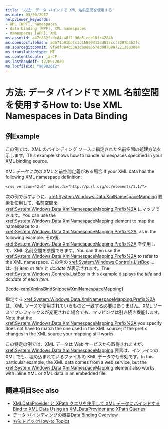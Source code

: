 ```yaml
---
title: '方法: データ バインドで XML 名前空間を使用する'
ms.date: 03/30/2017
helpviewer_keywords:
- XML [WPF], namespaces
- data binding [WPF], XML namespaces
- namespaces [WPF], XML
ms.assetid: a47c832f-dc84-48f2-96d5-cde18fc4284b
ms.openlocfilehash: ad671b81bdfc1c168294123d035ccf7287b3b2fc
ms.sourcegitcommit: 9f6df084c53a3da0ea657ed0d708a72213683084
ms.translationtype: MT
ms.contentlocale: ja-JP
ms.lasthandoff: 12/09/2020
ms.locfileid: "96982612"
---
```

# <a name="how-to-use-xml-namespaces-in-data-binding"></a><span data-ttu-id="40ad4-102">方法: データ バインドで XML 名前空間を使用する</span><span class="sxs-lookup"><span data-stu-id="40ad4-102">How to: Use XML Namespaces in Data Binding</span></span>
## <a name="example"></a><span data-ttu-id="40ad4-103">例</span><span class="sxs-lookup"><span data-stu-id="40ad4-103">Example</span></span>
 <span data-ttu-id="40ad4-104">この例では、XML のバインディング ソースに指定された名前空間の処理方法を示します。</span><span class="sxs-lookup"><span data-stu-id="40ad4-104">This example shows how to handle namespaces specified in your XML binding source.</span></span>

 <span data-ttu-id="40ad4-105">XML データに次の XML 名前空間定義がある場合:</span><span class="sxs-lookup"><span data-stu-id="40ad4-105">If your XML data has the following XML namespace definition:</span></span>

 `<rss version="2.0" xmlns:dc="http://purl.org/dc/elements/1.1/">`

 <span data-ttu-id="40ad4-106">次の例で示すように、<xref:System.Windows.Data.XmlNamespaceMapping> 要素を使用して、名前空間を <xref:System.Windows.Data.XmlNamespaceMapping.Prefix%2A> にマップできます。</span><span class="sxs-lookup"><span data-stu-id="40ad4-106">You can use the <xref:System.Windows.Data.XmlNamespaceMapping> element to map the namespace to a <xref:System.Windows.Data.XmlNamespaceMapping.Prefix%2A>, as in the following example.</span></span> <span data-ttu-id="40ad4-107">その後、<xref:System.Windows.Data.XmlNamespaceMapping.Prefix%2A> を使用して、XML 名前空間を参照できます。</span><span class="sxs-lookup"><span data-stu-id="40ad4-107">You can then use the <xref:System.Windows.Data.XmlNamespaceMapping.Prefix%2A> to refer to the XML namespace.</span></span> <span data-ttu-id="40ad4-108">この例の <xref:System.Windows.Controls.ListBox> には、各 *item* の *title* と *dc:date* が表示されます。</span><span class="sxs-lookup"><span data-stu-id="40ad4-108">The <xref:System.Windows.Controls.ListBox> in this example displays the *title* and *dc:date* of each *item*.</span></span>

 [!code-xaml[XmlnsBindSnippet#XmlNamespaceMapping](~/samples/snippets/csharp/VS_Snippets_Wpf/XmlnsBindSnippet/CS/Window1.xaml#xmlnamespacemapping)]

 <span data-ttu-id="40ad4-109">指定する <xref:System.Windows.Data.XmlNamespaceMapping.Prefix%2A> は、XML ソースで使用されているものと一致する必要はありません。XML ソースでプレフィックスが変更された場合でも、マッピングは引き続き機能します。</span><span class="sxs-lookup"><span data-stu-id="40ad4-109">Note that the <xref:System.Windows.Data.XmlNamespaceMapping.Prefix%2A> you specify does not have to match the one used in the XML source; if the prefix changes in the XML source your mapping still works.</span></span>

 <span data-ttu-id="40ad4-110">この特定の例では、XML データは Web サービスから取得されますが、<xref:System.Windows.Data.XmlNamespaceMapping> 要素は、インラインの XML でも、埋め込まれているファイルの XML データでも有効です。</span><span class="sxs-lookup"><span data-stu-id="40ad4-110">In this particular example, the XML data comes from a web service, but the <xref:System.Windows.Data.XmlNamespaceMapping> element also works with inline XML or XML data in an embedded file.</span></span>

## <a name="see-also"></a><span data-ttu-id="40ad4-111">関連項目</span><span class="sxs-lookup"><span data-stu-id="40ad4-111">See also</span></span>

- [<span data-ttu-id="40ad4-112">XMLDataProvider と XPath クエリを使用して XML データにバインドする</span><span class="sxs-lookup"><span data-stu-id="40ad4-112">Bind to XML Data Using an XMLDataProvider and XPath Queries</span></span>](how-to-bind-to-xml-data-using-an-xmldataprovider-and-xpath-queries.md)
- [<span data-ttu-id="40ad4-113">データ バインディングの概要</span><span class="sxs-lookup"><span data-stu-id="40ad4-113">Data Binding Overview</span></span>](/dotnet/desktop-wpf/data/data-binding-overview)
- [<span data-ttu-id="40ad4-114">方法トピック</span><span class="sxs-lookup"><span data-stu-id="40ad4-114">How-to Topics</span></span>](data-binding-how-to-topics.md)
